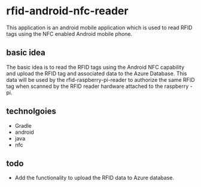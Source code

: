 # rfid-android-nfc-reader

This application is an android mobile application which is used to read RFID tags using the NFC enabled Android mobile phone. 

## basic idea
The basic idea is to read the RFID tags using the Android NFC capability and upload the RFID tag and associated data to the Azure Database. This data will be used by the rfid-raspberry-pi-reader to authorize the same RFID tag when scanned by the RFID reader hardware attached to the raspberry -pi. 

## technolgoies

- Gradle
- android 
- java
- nfc

## todo

- Add the functionality to upload the RFID data to Azure database.